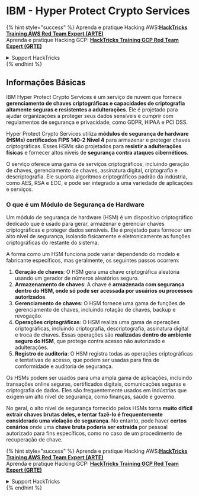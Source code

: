 # IBM - Hyper Protect Crypto Services

{% hint style="success" %}
Aprenda e pratique Hacking AWS:<img src="../../.gitbook/assets/image (1) (1) (1) (1).png" alt="" data-size="line">[**HackTricks Training AWS Red Team Expert (ARTE)**](https://training.hacktricks.xyz/courses/arte)<img src="../../.gitbook/assets/image (1) (1) (1) (1).png" alt="" data-size="line">\
Aprenda e pratique Hacking GCP: <img src="../../.gitbook/assets/image (2) (1).png" alt="" data-size="line">[**HackTricks Training GCP Red Team Expert (GRTE)**<img src="../../.gitbook/assets/image (2) (1).png" alt="" data-size="line">](https://training.hacktricks.xyz/courses/grte)

<details>

<summary>Support HackTricks</summary>

* Confira os [**planos de assinatura**](https://github.com/sponsors/carlospolop)!
* **Junte-se ao** 💬 [**grupo do Discord**](https://discord.gg/hRep4RUj7f) ou ao [**grupo do telegram**](https://t.me/peass) ou **siga**-nos no **Twitter** 🐦 [**@hacktricks\_live**](https://twitter.com/hacktricks_live)**.**
* **Compartilhe truques de hacking enviando PRs para os repositórios do** [**HackTricks**](https://github.com/carlospolop/hacktricks) e [**HackTricks Cloud**](https://github.com/carlospolop/hacktricks-cloud).

</details>
{% endhint %}

## Informações Básicas

IBM Hyper Protect Crypto Services é um serviço de nuvem que fornece **gerenciamento de chaves criptográficas e capacidades de criptografia altamente seguras e resistentes a adulterações**. Ele é projetado para ajudar organizações a proteger seus dados sensíveis e cumprir com regulamentos de segurança e privacidade, como GDPR, HIPAA e PCI DSS.

Hyper Protect Crypto Services utiliza **módulos de segurança de hardware (HSMs) certificados FIPS 140-2 Nível 4** para armazenar e proteger chaves criptográficas. Esses HSMs são projetados para **resistir a adulterações físicas** e fornecer altos níveis de **segurança contra ataques cibernéticos**.

O serviço oferece uma gama de serviços criptográficos, incluindo geração de chaves, gerenciamento de chaves, assinatura digital, criptografia e descriptografia. Ele suporta algoritmos criptográficos padrão da indústria, como AES, RSA e ECC, e pode ser integrado a uma variedade de aplicações e serviços.

### O que é um Módulo de Segurança de Hardware

Um módulo de segurança de hardware (HSM) é um dispositivo criptográfico dedicado que é usado para gerar, armazenar e gerenciar chaves criptográficas e proteger dados sensíveis. Ele é projetado para fornecer um alto nível de segurança, isolando fisicamente e eletronicamente as funções criptográficas do restante do sistema.

A forma como um HSM funciona pode variar dependendo do modelo e fabricante específicos, mas geralmente, os seguintes passos ocorrem:

1. **Geração de chaves**: O HSM gera uma chave criptográfica aleatória usando um gerador de números aleatórios seguro.
2. **Armazenamento de chaves**: A chave é **armazenada com segurança dentro do HSM, onde só pode ser acessada por usuários ou processos autorizados**.
3. **Gerenciamento de chaves**: O HSM fornece uma gama de funções de gerenciamento de chaves, incluindo rotação de chaves, backup e revogação.
4. **Operações criptográficas**: O HSM realiza uma gama de operações criptográficas, incluindo criptografia, descriptografia, assinatura digital e troca de chaves. Essas operações são **realizadas dentro do ambiente seguro do HSM**, que protege contra acesso não autorizado e adulterações.
5. **Registro de auditoria**: O HSM registra todas as operações criptográficas e tentativas de acesso, que podem ser usadas para fins de conformidade e auditoria de segurança.

Os HSMs podem ser usados para uma ampla gama de aplicações, incluindo transações online seguras, certificados digitais, comunicações seguras e criptografia de dados. Eles são frequentemente usados em indústrias que exigem um alto nível de segurança, como finanças, saúde e governo.

No geral, o alto nível de segurança fornecido pelos HSMs torna **muito difícil extrair chaves brutas deles, e tentar fazê-lo é frequentemente considerado uma violação de segurança**. No entanto, pode haver **certos cenários** onde uma **chave bruta poderia ser extraída** por pessoal autorizado para fins específicos, como no caso de um procedimento de recuperação de chave.

{% hint style="success" %}
Aprenda e pratique Hacking AWS:<img src="../../.gitbook/assets/image (1) (1) (1) (1).png" alt="" data-size="line">[**HackTricks Training AWS Red Team Expert (ARTE)**](https://training.hacktricks.xyz/courses/arte)<img src="../../.gitbook/assets/image (1) (1) (1) (1).png" alt="" data-size="line">\
Aprenda e pratique Hacking GCP: <img src="../../.gitbook/assets/image (2) (1).png" alt="" data-size="line">[**HackTricks Training GCP Red Team Expert (GRTE)**<img src="../../.gitbook/assets/image (2) (1).png" alt="" data-size="line">](https://training.hacktricks.xyz/courses/grte)

<details>

<summary>Support HackTricks</summary>

* Confira os [**planos de assinatura**](https://github.com/sponsors/carlospolop)!
* **Junte-se ao** 💬 [**grupo do Discord**](https://discord.gg/hRep4RUj7f) ou ao [**grupo do telegram**](https://t.me/peass) ou **siga**-nos no **Twitter** 🐦 [**@hacktricks\_live**](https://twitter.com/hacktricks_live)**.**
* **Compartilhe truques de hacking enviando PRs para os repositórios do** [**HackTricks**](https://github.com/carlospolop/hacktricks) e [**HackTricks Cloud**](https://github.com/carlospolop/hacktricks-cloud).

</details>
{% endhint %}
